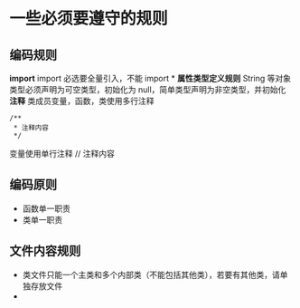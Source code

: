 # 一些必须要遵守的规则

## 编码规则
**import** 
import 必选要全量引入，不能 import *
**属性类型定义规则** 
String 等对象类型必须声明为可空类型，初始化为 null，简单类型声明为非空类型，并初始化
**注释**
类成员变量，函数，类使用多行注释
```
/**
 * 注释内容
 */
```
变量使用单行注释
// 注释内容

## 编码原则
- 函数单一职责
- 类单一职责

## 文件内容规则
- 类文件只能一个主类和多个内部类（不能包括其他类），若要有其他类，请单独存放文件
- 